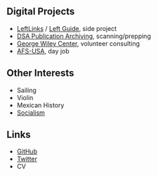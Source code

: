 ## Digital Projects

* [LeftLinks](https://www.leftlinks.org) / [Left Guide](https://www.left.guide), side project
* [DSA Publication Archiving](https://democraticleft.dsausa.org/issues), scanning/prepping
* [George Wiley Center](https://www.georgewileycenter.org), volunteer consulting
* [AFS-USA](https://www.afsusa.org), day job

## Other Interests

* Sailing
* Violin
* Mexican History
* [Socialism](/socialism)

## Links

* [GitHub](https://github.com/willielaredo)
* [Twitter](https://www.twitter.com/willielaredo)
* CV